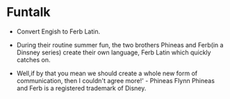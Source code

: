 # Funtalk
* Convert Engish to Ferb Latin.

* During their routine summer fun,
the two brothers Phineas and Ferb(in a Dinsney series) create their own language,
Ferb Latin which quickly catches on.

* Well,if by that you mean we should create a whole new form of communication, then I couldn't agree more!' - Phineas Flynn
Phineas and Ferb is a registered trademark of Disney.
